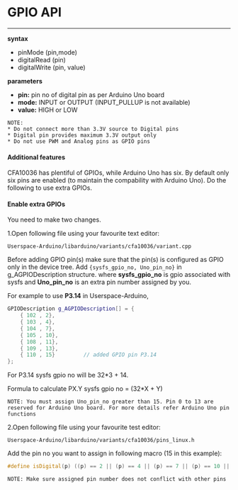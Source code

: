 # GPIO API
---------------------------------------------------

**syntax**

* pinMode (pin,mode)
* digitalRead (pin)
* digitalWrite (pin, value)

**parameters**

* **pin:** pin no of digital pin as per Arduino Uno board
* **mode:** INPUT or OUTPUT (INPUT_PULLUP is not available)
* **value:** HIGH or LOW

```
NOTE:
* Do not connect more than 3.3V source to Digital pins
* Digital pin provides maximum 3.3V output only
* Do not use PWM and Analog pins as GPIO pins
```

#### Additional features
CFA10036 has plentiful of GPIOs, while Arduino Uno has six.
By default only six pins are enabled (to maintain the compability with Arduino Uno). Do the following to use extra GPIOs.

#### Enable extra GPIOs
You need to make two changes.

1.Open following file using your favourite text editor:

```
Userspace-Arduino/libarduino/variants/cfa10036/variant.cpp
```
Before adding GPIO pin(s) make sure that the pin(s) is configured as GPIO only in the device tree.
Add ```{sysfs_gpio_no, Uno_pin_no}``` in g_AGPIODescription structure. where **sysfs_gpio_no** is gpio associated with sysfs and **Uno_pin_no** is an extra pin number assigned by you.

For example to use **P3.14** in Userspace-Arduino,

```cpp
GPIODescription g_AGPIODescription[] = {
	{ 102 , 2},
	{ 103 , 4},
	{ 104 , 7},
	{ 105 , 10},
	{ 108 , 11},
	{ 109 , 13},
	{ 110 , 15}         // added GPIO pin P3.14
};
```
For P3.14 sysfs gpio no will be 32*3 + 14.

Formula to calculate PX.Y sysfs gpio no = (32*X + Y)

```NOTE: You must assign Uno_pin_no greater than 15. Pin 0 to 13 are reserved for Arduino Uno board. For more details refer Arduino Uno pin functions```

2.Open following file using your favourite test editor:

```
Userspace-Arduino/libarduino/variants/cfa10036/pins_linux.h
```

Add the pin no you want to assign in following macro (15 in this example):

``` cpp
#define isDigital(p) ((p) == 2 || (p) == 4 || (p) == 7 || (p) == 10 || (p) == 11 || (p) == 13 || (p) == 15)
```
```NOTE: Make sure assigned pin number does not conflict with other pins```
